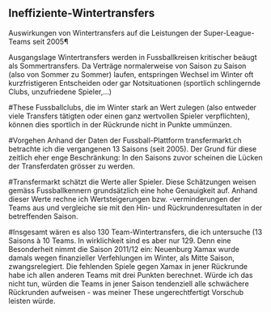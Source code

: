 ## Ineffiziente-Wintertransfers
Auswirkungen von Wintertransfers auf die Leistungen der Super-League-Teams seit 2005¶

Ausgangslage
Wintertransfers werden in Fussballkreisen kritischer beäugt als Sommertransfers. Da Verträge normalerweise von Saison zu Saison (also von Sommer zu Sommer) laufen, entspringen Wechsel im Winter oft kurzfristigeren Entscheiden oder gar Notsituationen (sportlich schlingernde Clubs, unzufriedene Spieler,...)

#These
Fussballclubs, die im Winter stark an Wert zulegen (also entweder viele Transfers tätigten oder einen ganz wertvollen Spieler verpflichten), können dies sportlich in der Rückrunde nicht in Punkte ummünzen.

#Vorgehen
Anhand der Daten der Fussball-Plattform transfermarkt.ch betrachte ich die vergangenen 13 Saisons (seit 2005). Der Grund für diese zeitlich eher enge Beschränkung: In den Saisons zuvor scheinen die Lücken der Transferdaten grösser zu werden.

#Transfermarkt schätzt die Werte aller Spieler. Diese Schätzungen weisen gemäss Fussballkennern grundsätzlich eine hohe Genauigkeit auf. Anhand dieser Werte rechne ich Wertsteigerungen bzw. -verminderungen der Teams aus und vergleiche sie mit den Hin- und Rückrundenresultaten in der betreffenden Saison.

#Insgesamt wären es also 130 Team-Wintertransfers, die ich untersuche (13 Saisons à 10 Teams. In wirklichkeit sind es aber nur 129. Denn eine Besonderheit nimmt die Saison 2011/12 ein: Neuenburg Xamax wurde damals wegen finanzieller Verfehlungen im Winter, als Mitte Saison, zwangsrelegiert. Die fehlenden Spiele gegen Xamax in jener Rückrunde habe ich allen anderen Teams mit drei Punkten berechnet. Würde ich das nicht tun, würden die Teams in jener Saison tendenziell alle schwächere Rückrunden aufweisen - was meiner These ungerechtfertigt Vorschub leisten würde.

